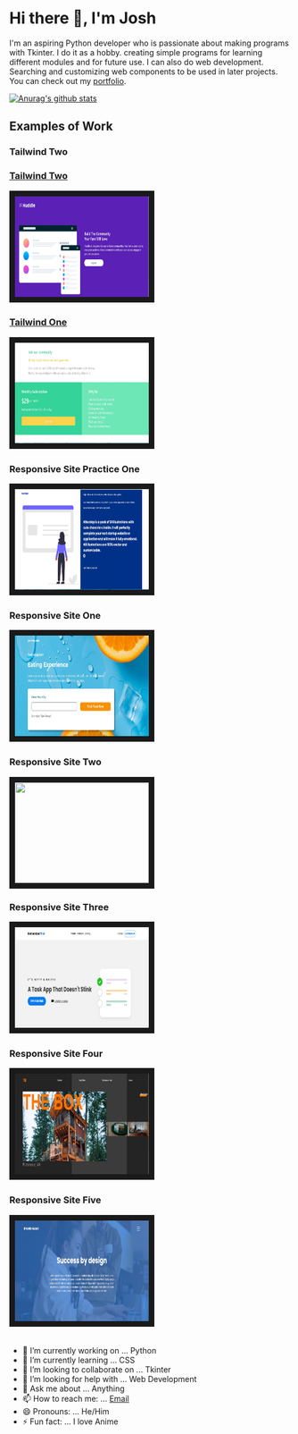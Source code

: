 <!--### Hi there 👋
### Here is what I working on...-->

<!--
**mercado-joshua/mercado-joshua** is a ✨ _special_ ✨ repository because its `README.md` (this file) appears on your GitHub profile.
-->

<!--Here are some ideas to get you started:-->
<!-- https://arturssmirnovs.github.io/github-profile-readme-generator/ -->
# Hi there 👋, I'm Josh

I'm an aspiring Python developer who is passionate about making programs with Tkinter. I do it as a hobby. creating simple programs for learning different modules and for future use. I can also do web development. Searching and customizing web components to be used in later projects. You can check out my [portfolio](https://mercado-joshua.github.io/).

[![Anurag's github stats](https://github-readme-stats.vercel.app/api?username=mercado-joshua&hide=stars,prs,issues,contribs&count_private=true&show_icons=true)](https://github.com/anuraghazra/github-readme-stats)

## Examples of Work

### Tailwind Two
<a href="https://mercado-joshua.github.io/Website__Tailwind-Two/public/index.html" target="_blank">
<h3>Tailwind Two</h3>
<img src="https://github.com/mercado-joshua/Website__Tailwind-Two/blob/main/1a.JPG" width="240" height="180" border="10">

<a href="https://mercado-joshua.github.io/Website__Tailwind-One/public/index.html" target="_blank">
<h3>Tailwind One</h3>
<img src="https://github.com/mercado-joshua/Website__Tailwind-One/blob/main/1b.JPG" width="240" height="180" border="10">
</a>

### Responsive Site Practice One
<a href="https://mercado-joshua.github.io/Website__RWD_Practice-One/" target="_blank">
<img src="https://github.com/mercado-joshua/Website__RWD_Practice-One/blob/main/1h.JPG" width="240" height="180" border="10">
</a>

### Responsive Site One
<a href="https://mercado-joshua.github.io/Website__RWD-One/" target="_blank">
<img src="https://github.com/mercado-joshua/Website__RWD-One/blob/main/1g.JPG" width="240" height="180" border="10">
</a>

### Responsive Site Two
<a href="https://mercado-joshua.github.io/Website__RWD-Two/" target="_blank">
<img src="https://github.com/mercado-joshua/Website__RWD-Two/blob/main/1f.JPG" width="240" height="180" border="10">
</a>

### Responsive Site Three
<a href="https://mercado-joshua.github.io/Website__RWD-Three/" target="_blank">
<img src="https://github.com/mercado-joshua/Website__RWD-Three/blob/main/1e.JPG" width="240" height="180" border="10">
</a>

### Responsive Site Four
<a href="https://mercado-joshua.github.io/Website__RWD-Four/" target="_blank">
<img src="https://github.com/mercado-joshua/Website__RWD-Four/blob/main/1d.JPG" width="240" height="180" border="10">
</a>

### Responsive Site Five
<a href="https://mercado-joshua.github.io/Website__RWD-Five/" target="_blank">
<img src="https://github.com/mercado-joshua/Website__RWD-Five/blob/main/1c.JPG" width="240" height="180" border="10">
</a>
<br><br>

- 🔭 I’m currently working on ... Python
- 🌱 I’m currently learning ... CSS
- 👯 I’m looking to collaborate on ... Tkinter
- 🤔 I’m looking for help with ... Web Development
- 💬 Ask me about ... Anything
- 📫 How to reach me: ... [Email](mercado.joshua.web@gmail.com)
- 😄 Pronouns: ... He/Him
- ⚡ Fun fact: ... I love Anime
